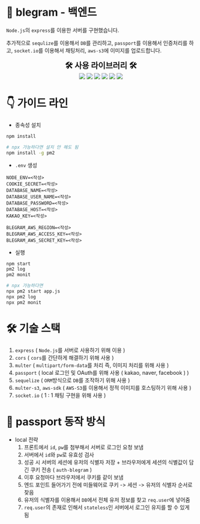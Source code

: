 # 🐲 blegram - 백엔드
`Node.js`의 `express`를 이용한 서버를 구현했습니다.

추가적으로 `sequlize`를 이용해서 `DB`를 관리하고, `passport`를 이용해서 인증처리를 하고, `socket.io`를 이용해서 채팅처리, `aws-s3`에 이미지를 업로드합니다.

<section align="center">
  <h2 style="text-align: center; margin: 0;">🛠️ 사용 라이브러리 🛠️</h2>
  <img src="https://img.shields.io/badge/Express-000000?style=flat-square&logo=Express&logoColor=white" />
  <img src="https://img.shields.io/badge/Sequelize-52B0E7?style=flat-square&logo=Sequelize&logoColor=white" />
  <img src="https://img.shields.io/badge/Passport-34E27A?style=flat-square&logo=Passport&logoColor=white" />
  <img src="https://img.shields.io/badge/Socket.io-010101?style=flat-square&logo=Socket.io&logoColor=white" />
  <img src="https://img.shields.io/badge/AmazonS3-569A31?style=flat-square&logo=AmazonS3&logoColor=white" />
    <img src="https://img.shields.io/badge/AmazonAWS-232F3E?style=flat-square&logo=AmazonAWS&logoColor=white" />
</section>


# 👇 가이드 라인
- 종속성 설치
```bash
npm install

# npx 가능하다면 설치 안 해도 됨
npm install -g pm2
```

- `.env` 생성
```
NODE_ENV=<작성>
COOKIE_SECRET=<작성>
DATABASE_NAME=<작성>
DATABASE_USER_NAME=<작성>
DATABASE_PASSWORD=<작성>
DATABASE_HOST=<작성>
KAKAO_KEY=<작성>

BLEGRAM_AWS_REGION=<작성>
BLEGRAM_AWS_ACCESS_KEY=<작성>
BLEGRAM_AWS_SECRET_KEY=<작성>
```

- 실행
```bash
npm start
pm2 log
pm2 monit

# npx 가능하다면
npx pm2 start app.js
npx pm2 log
npx pm2 monit
```

# 🛠️ 기술 스택
1. `express` ( `Node.js`를 서버로 사용하기 위해 이용 )
2. `cors` ( `cors`를 간단하게 해결하기 위해 사용 )
3. `multer` ( `multipart/form-data`를 처리 즉, 이미지 처리를 위해 사용 )
4. `passport` ( local 로그인 및 OAuth를 위해 사용 ( kakao, naver, facebook ) )
5. `sequelize` ( `ORM`방식으로 `DB`를 조작하기 위해 사용 )
6. `multer-s3`, `aws-sdk` ( `AWS-S3`를 이용해서 정적 이미지를 호스팅하기 위해 사용 )
7. `socket.io` ( 1 : 1 채팅 구현을 위해 사용 )

# 🔎 passport 동작 방식
+ local 전략
  1. 프론트에서 `id`, `pw`를 첨부해서 서버로 로그인 요청 보냄
  2. 서버에서 `id`와 `pw`로 유효성 검사
  3. 성공 시 서버의 세션에 유저의 식별자 저장 + 브라우저에게 세션의 식별값이 담긴 쿠키 전송 ( `auth-blegram` )
  4. 이후 요청마다 브라우저에서 쿠키를 같이 보냄
  5. 엔드 포인트 들어가기 전에 미들웨어로 쿠키 -> 세션 -> 유저의 식별자 순서로 찾음
  6. 유저의 식별자를 이용해서 `DB`에서 전체 유저 정보를 찾고 `req.user`에 넣어줌
  7. `req.user`의 존재로 인해서 `stateless`인 서버에서 로그인 유지를 할 수 있게 됨